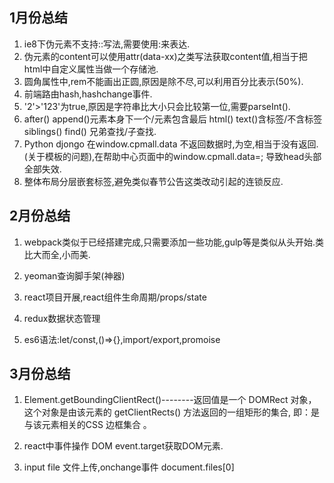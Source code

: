 ## 1月份总结

1. ie8下伪元素不支持::写法,需要使用:来表达.
2. 伪元素的content可以使用attr(data-xx)之类写法获取content值,相当于把html中自定义属性当做一个存储池.
3. 圆角属性中,rem不能画出正圆,原因是除不尽,可以利用百分比表示(50%).
4. 前端路由hash,hashchange事件.
5. '2'>'123'为true,原因是字符串比大小只会比较第一位,需要parseInt().
6. after() append()元素本身下一个/元素包含最后      html() text()含标签/不含标签      siblings() find() 兄弟查找/子查找.
7. Python djongo 在window.cpmall.data 不返回数据时,为空,相当于没有返回.(关于模板的问题),在帮助中心页面中的window.cpmall.data=; 导致head头部全部失效.
8. 整体布局分层嵌套标签,避免类似春节公告这类改动引起的连锁反应.

## 2月份总结

1. webpack类似于已经搭建完成,只需要添加一些功能,gulp等是类似从头开始.类比大而全,小而美.

2. yeoman查询脚手架(神器)

3. react项目开展,react组件生命周期/props/state

4. redux数据状态管理

5. es6语法:let/const,()=>{},import/export,promoise 

## 3月份总结

1. Element.getBoundingClientRect()--------返回值是一个 DOMRect 对象，这个对象是由该元素的 getClientRects() 方法返回的一组矩形的集合, 即：是与该元素相关的CSS 边框集合 。

2. react中事件操作 DOM   event.target获取DOM元素.

3. input file  文件上传,onchange事件 document.files[0]

   ​